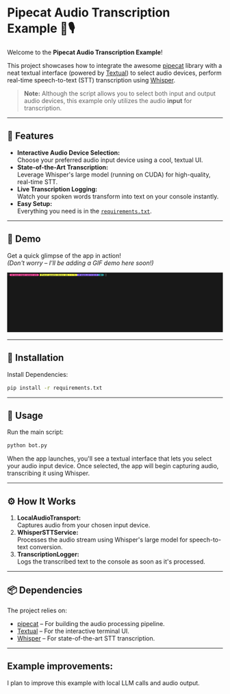 # Pipecat Audio Transcription Example 🚀🎙️

Welcome to the **Pipecat Audio Transcription Example**!

This project showcases how to integrate the awesome [pipecat](https://github.com/pipecat-ai/pipecat) library with a neat textual interface (powered by [Textual](https://github.com/Textualize/textual)) to select audio devices, perform real-time speech-to-text (STT) transcription using [Whisper](https://github.com/openai/whisper).

> **Note:** Although the script allows you to select both input and output audio devices, this example only utilizes the audio **input** for transcription.

---

## 🎉 Features

- **Interactive Audio Device Selection:**  
  Choose your preferred audio input device using a cool, textual UI.
- **State-of-the-Art Transcription:**  
  Leverage Whisper's large model (running on CUDA) for high-quality, real-time STT.
- **Live Transcription Logging:**  
  Watch your spoken words transform into text on your console instantly.
- **Easy Setup:**  
  Everything you need is in the [`requirements.txt`](./requirements.txt).

---

## 🎥 Demo

Get a quick glimpse of the app in action!  
_(Don't worry – I'll be adding a GIF demo here soon!)_

![Demo GIF](demo.gif)

---

## 🔧 Installation

Install Dependencies:

```bash
pip install -r requirements.txt
```

---

## 🚀 Usage

Run the main script:

```bash
python bot.py
```

When the app launches, you'll see a textual interface that lets you select your audio input device. Once selected, the app will begin capturing audio, transcribing it using Whisper.

---

## ⚙️ How It Works

1. **LocalAudioTransport:**  
   Captures audio from your chosen input device.
2. **WhisperSTTService:**  
   Processes the audio stream using Whisper's large model for speech-to-text conversion.
3. **TranscriptionLogger:**  
   Logs the transcribed text to the console as soon as it's processed.

---

## 📦 Dependencies

The project relies on:

- [pipecat](https://github.com/yourusername/pipecat) – For building the audio processing pipeline.
- [Textual](https://github.com/Textualize/textual) – For the interactive terminal UI.
- [Whisper](https://github.com/openai/whisper) – For state-of-the-art STT transcription.

---

## Example improvements:

I plan to improve this example with local LLM calls and audio output.

